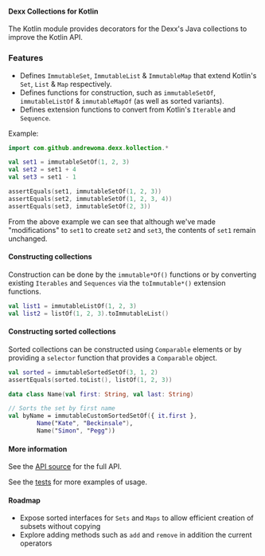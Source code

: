 #### Dexx Collections for Kotlin

The Kotlin module provides decorators for the Dexx's Java collections to improve the Kotlin API.

### Features
- Defines `ImmutableSet`, `ImmutableList` & `ImmutableMap` that extend Kotlin's `Set`, `List` & `Map` respectively.
- Defines functions for construction, such as `immutableSetOf`, `immutableListOf` & `immutableMapOf` (as well as sorted variants).
- Defines extension functions to convert from Kotlin's `Iterable` and `Sequence`.

Example:
```kotlin
import com.github.andrewoma.dexx.kollection.*

val set1 = immutableSetOf(1, 2, 3)
val set2 = set1 + 4
val set3 = set1 - 1

assertEquals(set1, immutableSetOf(1, 2, 3))
assertEquals(set2, immutableSetOf(1, 2, 3, 4))
assertEquals(set3, immutableSetOf(2, 3))
```

From the above example we can see that although we've made "modifications" to `set1` to create `set2` and `set3`, the contents of `set1` remain unchanged.

#### Constructing collections

Construction can be done by the `immutable*Of()` functions or by converting existing `Iterables`
 and `Sequences` via the `toImmutable*()` extension functions.
```kotlin
val list1 = immutableListOf(1, 2, 3)
val list2 = listOf(1, 2, 3).toImmutableList()
```

#### Constructing sorted collections

Sorted collections can be constructed using `Comparable` elements or by providing
 a `selector` function that provides a `Comparable` object.

```kotlin
val sorted = immutableSortedSetOf(3, 1, 2)
assertEquals(sorted.toList(), listOf(1, 2, 3))

data class Name(val first: String, val last: String)

// Sorts the set by first name
val byName = immutableCustomSortedSetOf({ it.first },
        Name("Kate", "Beckinsale"),
        Name("Simon", "Pegg"))
```

#### More information

See the [API source](src/main/kotlin/com/github/andrewoma/dexx/kollection) for the full API.

See the [tests](src/test/kotlin/com/github/andrewoma/dexx/kollection) for more examples of usage.

#### Roadmap

* Expose sorted interfaces for `Sets` and `Maps` to allow efficient creation of subsets without copying
* Explore adding methods such as `add` and `remove` in addition the current operators

